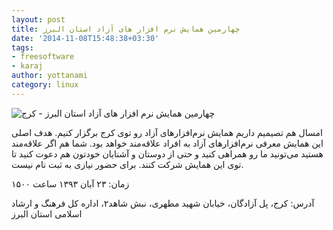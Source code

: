 ```yaml
---
layout: post
title: چهارمین همایش نرم افزار های آزاد استان البرز
date: '2014-11-08T15:48:38+03:30'
tags:
- freesoftware
- karaj
author: yottanami
category: linux
---
```

![چهارمین همایش نرم افزار های آزاد استان البرز - کرج](https://dl.dropboxusercontent.com/u/106779105/blog/kfsc.png)


امسال هم تصیمیم داریم همایش نرم‌افزارهای آزاد رو توی کرج برگزار کنیم. هدف اصلی این همایش معرفی نرم‌افزارهای آزاد به افراد علاقه‌مند خواهد بود. شما هم اگر علاقه‌مند هستید می‌تونید ما رو همراهی کنید و حتی از دوستان و آشنایان خودتون هم دعوت کنید تا توی این همایش شرکت کنند. برای حضور نیازی به ثبت نام نیست.



زمان: ۲۳ آبان ۱۳۹۳ ساعت ۱۵۰۰



آدرس: کرج، پل آزادگان، خیابان شهید مطهری، نبش شاهد۲، اداره کل فرهنگ و ارشاد اسلامی استان البرز

